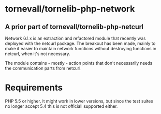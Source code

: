# tornevall/tornelib-php-network

## A prior part of tornevall/tornelib-php-netcurl

Network 6.1.x is an extraction and refactored module that recently was deployed with the netcurl package. The breakout has been made, mainly to make it easier to maintain network functions without destroying functions in netcurl, when it's not necessary.

The module contains - mostly - action points that don't necessarily needs the communication parts from netcurl.

# Requirements

PHP 5.5 or higher.
It might work in lower versions, but since the test suites no longer accept 5.4 this is not officiall supported either.
